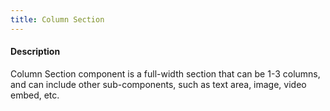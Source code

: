 ```yaml
---
title: Column Section
---
```

#### Description
Column Section component is a full-width section that can be 1-3 columns, and can include other sub-components, such as text area, image, video embed, etc.

